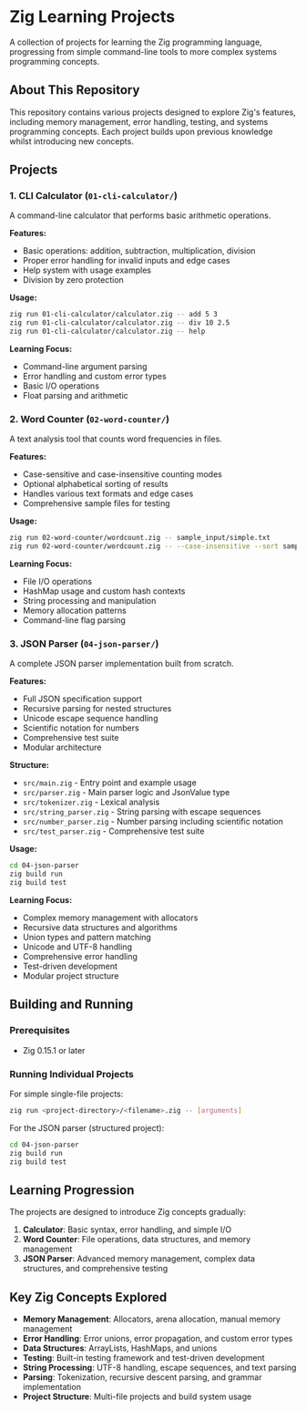 # Zig Learning Projects

A collection of projects for learning the Zig programming language, progressing from simple command-line tools to more complex systems programming concepts.

## About This Repository

This repository contains various projects designed to explore Zig's features, including memory management, error handling, testing, and systems programming concepts. Each project builds upon previous knowledge whilst introducing new concepts.

## Projects

### 1. CLI Calculator (`01-cli-calculator/`)

A command-line calculator that performs basic arithmetic operations.

**Features:**
- Basic operations: addition, subtraction, multiplication, division
- Proper error handling for invalid inputs and edge cases
- Help system with usage examples
- Division by zero protection

**Usage:**
```bash
zig run 01-cli-calculator/calculator.zig -- add 5 3
zig run 01-cli-calculator/calculator.zig -- div 10 2.5
zig run 01-cli-calculator/calculator.zig -- help
```

**Learning Focus:**
- Command-line argument parsing
- Error handling and custom error types
- Basic I/O operations
- Float parsing and arithmetic

### 2. Word Counter (`02-word-counter/`)

A text analysis tool that counts word frequencies in files.

**Features:**
- Case-sensitive and case-insensitive counting modes
- Optional alphabetical sorting of results
- Handles various text formats and edge cases
- Comprehensive sample files for testing

**Usage:**
```bash
zig run 02-word-counter/wordcount.zig -- sample_input/simple.txt
zig run 02-word-counter/wordcount.zig -- --case-insensitive --sort sample_input/mixed_case.txt
```

**Learning Focus:**
- File I/O operations
- HashMap usage and custom hash contexts
- String processing and manipulation
- Memory allocation patterns
- Command-line flag parsing

### 3. JSON Parser (`04-json-parser/`)

A complete JSON parser implementation built from scratch.

**Features:**
- Full JSON specification support
- Recursive parsing for nested structures
- Unicode escape sequence handling
- Scientific notation for numbers
- Comprehensive test suite
- Modular architecture

**Structure:**
- `src/main.zig` - Entry point and example usage
- `src/parser.zig` - Main parser logic and JsonValue type
- `src/tokenizer.zig` - Lexical analysis
- `src/string_parser.zig` - String parsing with escape sequences
- `src/number_parser.zig` - Number parsing including scientific notation
- `src/test_parser.zig` - Comprehensive test suite

**Usage:**
```bash
cd 04-json-parser
zig build run
zig build test
```

**Learning Focus:**
- Complex memory management with allocators
- Recursive data structures and algorithms
- Union types and pattern matching
- Unicode and UTF-8 handling
- Comprehensive error handling
- Test-driven development
- Modular project structure

## Building and Running

### Prerequisites
- Zig 0.15.1 or later

### Running Individual Projects

For simple single-file projects:
```bash
zig run <project-directory>/<filename>.zig -- [arguments]
```

For the JSON parser (structured project):
```bash
cd 04-json-parser
zig build run
zig build test
```

## Learning Progression

The projects are designed to introduce Zig concepts gradually:

1. **Calculator**: Basic syntax, error handling, and simple I/O
2. **Word Counter**: File operations, data structures, and memory management
3. **JSON Parser**: Advanced memory management, complex data structures, and comprehensive testing

## Key Zig Concepts Explored

- **Memory Management**: Allocators, arena allocation, manual memory management
- **Error Handling**: Error unions, error propagation, and custom error types
- **Data Structures**: ArrayLists, HashMaps, and unions
- **Testing**: Built-in testing framework and test-driven development
- **String Processing**: UTF-8 handling, escape sequences, and text parsing
- **Parsing**: Tokenization, recursive descent parsing, and grammar implementation
- **Project Structure**: Multi-file projects and build system usage
